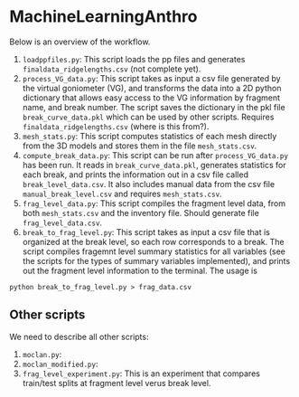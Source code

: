 # MachineLearningAnthro

Below is an overview of the workflow.

1. `loadppfiles.py`: This script loads the pp files and generates `finaldata_ridgelengths.csv` (not complete yet).
2. `process_VG_data.py`: This script takes as input a csv file generated by the virtual goniometer (VG), and transforms the data into a 2D python dictionary that allows easy access to the VG information by fragment name, and break number. The script saves the dictionary in the pkl file `break_curve_data.pkl` which can be used by other scripts.  Requires `finaldata_ridgelengths.csv` (where is this from?).
3. `mesh_stats.py`: This script computes statistics of each mesh directly from the 3D models and stores them in the file `mesh_stats.csv`.
4. `compute_break_data.py`: This script can be run after `process_VG_data.py` has been run. It reads in `break_curve_data.pkl`, generates statistics for each break, and prints the information out in a csv file called `break_level_data.csv`. It also includes manual data from the csv file `manual_break_level.csv` and requires `mesh_stats.csv`.
5. `frag_level_data.py`: This script compiles the fragment level data, from both `mesh_stats.csv` and the inventory file. Should generate file `frag_level_data.csv`.
6. `break_to_frag_level.py`: This script takes as input a csv file that is organized at the break level, so each row corresponds to a break. The script compiles fragemnt level summary statistics for all variables (see the scripts for the types of summary variables implemented), and prints out the fragment level information to the terminal. The usage is 
```
python break_to_frag_level.py > frag_data.csv
```

## Other scripts
We need to describe all other scripts:
1. `moclan.py`:
2. `moclan_modified.py`:
3. `frag_level_experiment.py`: This is an experiment that compares train/test splits at fragment level verus break level.

